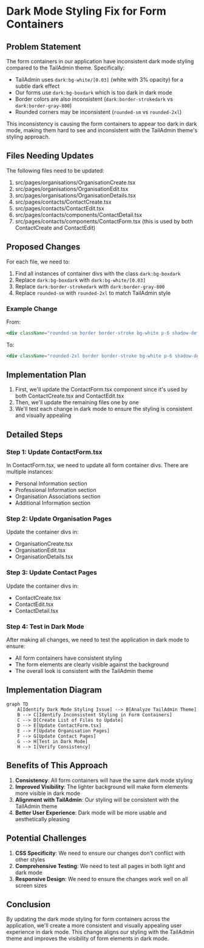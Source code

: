# Dark Mode Styling Fix for Form Containers

## Problem Statement

The form containers in our application have inconsistent dark mode styling compared to the TailAdmin theme. Specifically:

- TailAdmin uses `dark:bg-white/[0.03]` (white with 3% opacity) for a subtle dark effect
- Our forms use `dark:bg-boxdark` which is too dark in dark mode
- Border colors are also inconsistent (`dark:border-strokedark` vs `dark:border-gray-800`)
- Rounded corners may be inconsistent (`rounded-sm` vs `rounded-2xl`)

This inconsistency is causing the form containers to appear too dark in dark mode, making them hard to see and inconsistent with the TailAdmin theme's styling approach.

## Files Needing Updates

The following files need to be updated:

1. src/pages/organisations/OrganisationCreate.tsx
2. src/pages/organisations/OrganisationEdit.tsx
3. src/pages/organisations/OrganisationDetails.tsx
4. src/pages/contacts/ContactCreate.tsx
5. src/pages/contacts/ContactEdit.tsx
6. src/pages/contacts/components/ContactDetail.tsx
7. src/pages/contacts/components/ContactForm.tsx (this is used by both ContactCreate and ContactEdit)

## Proposed Changes

For each file, we need to:

1. Find all instances of container divs with the class `dark:bg-boxdark`
2. Replace `dark:bg-boxdark` with `dark:bg-white/[0.03]`
3. Replace `dark:border-strokedark` with `dark:border-gray-800`
4. Replace `rounded-sm` with `rounded-2xl` to match TailAdmin style

### Example Change

From:
```jsx
<div className="rounded-sm border border-stroke bg-white p-6 shadow-default dark:border-strokedark dark:bg-boxdark">
```

To:
```jsx
<div className="rounded-2xl border border-stroke bg-white p-6 shadow-default dark:border-gray-800 dark:bg-white/[0.03]">
```

## Implementation Plan

1. First, we'll update the ContactForm.tsx component since it's used by both ContactCreate.tsx and ContactEdit.tsx
2. Then, we'll update the remaining files one by one
3. We'll test each change in dark mode to ensure the styling is consistent and visually appealing

## Detailed Steps

### Step 1: Update ContactForm.tsx

In ContactForm.tsx, we need to update all form container divs. There are multiple instances:
- Personal Information section
- Professional Information section
- Organisation Associations section
- Additional Information section

### Step 2: Update Organisation Pages

Update the container divs in:
- OrganisationCreate.tsx
- OrganisationEdit.tsx
- OrganisationDetails.tsx

### Step 3: Update Contact Pages

Update the container divs in:
- ContactCreate.tsx
- ContactEdit.tsx
- ContactDetail.tsx

### Step 4: Test in Dark Mode

After making all changes, we need to test the application in dark mode to ensure:
- All form containers have consistent styling
- The form elements are clearly visible against the background
- The overall look is consistent with the TailAdmin theme

## Implementation Diagram

```mermaid
graph TD
    A[Identify Dark Mode Styling Issue] --> B[Analyze TailAdmin Theme]
    B --> C[Identify Inconsistent Styling in Form Containers]
    C --> D[Create List of Files to Update]
    D --> E[Update ContactForm.tsx]
    E --> F[Update Organisation Pages]
    F --> G[Update Contact Pages]
    G --> H[Test in Dark Mode]
    H --> I[Verify Consistency]
```

## Benefits of This Approach

1. **Consistency**: All form containers will have the same dark mode styling
2. **Improved Visibility**: The lighter background will make form elements more visible in dark mode
3. **Alignment with TailAdmin**: Our styling will be consistent with the TailAdmin theme
4. **Better User Experience**: Dark mode will be more usable and aesthetically pleasing

## Potential Challenges

1. **CSS Specificity**: We need to ensure our changes don't conflict with other styles
2. **Comprehensive Testing**: We need to test all pages in both light and dark mode
3. **Responsive Design**: We need to ensure the changes work well on all screen sizes

## Conclusion

By updating the dark mode styling for form containers across the application, we'll create a more consistent and visually appealing user experience in dark mode. This change aligns our styling with the TailAdmin theme and improves the visibility of form elements in dark mode.